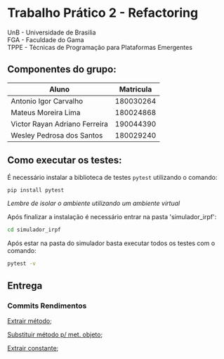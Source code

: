 # Trabalho Prático 2 - Refactoring


UnB - Universidade de Brasilia  
FGA - Faculdade do Gama  
TPPE - Técnicas de Programação para Plataformas Emergentes  

## Componentes do grupo:
|Aluno  |  Matricula |
| --------- | ------------------------------------------------------ |
|Antonio Igor Carvalho | 180030264     | 
|Mateus Moreira Lima | 180024868      | 
| Victor Rayan Adriano Ferreira| 190044390 |
|Wesley Pedrosa dos Santos  | 180029240 |

## Como executar os testes:

É necessário instalar a biblioteca de testes `pytest` utilizando o comando:

```bash
pip install pytest
```
*Lembre de isolar o ambiente utilizando um ambiente virtual*

Após finalizar a instalação é necessário entrar na pasta 'simulador_irpf':

```bash
cd simulador_irpf
```

Após estar na pasta do simulador basta executar todos os testes com o comando:

```bash
pytest -v
```

## Entrega

### Commits Rendimentos

[Extrair método](https://github.com/AntonioIgorCarvalho/tppe_TP2/commit/348139ea669d1651df22ac0b24f5290c40372bd1);

[Substituir método p/ met. objeto](https://github.com/AntonioIgorCarvalho/tppe_TP2/commit/6f8ddecdf63166f48816bd2ffbf45250cede42eb);

[Extrair constante](https://github.com/AntonioIgorCarvalho/tppe_TP2/commit/6f8ddecdf63166f48816bd2ffbf45250cede42eb);

